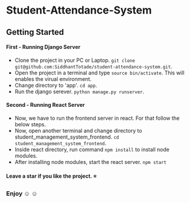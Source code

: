 # Student-Attendance-System
## Getting Started

#### First - Running Django Server
+ Clone the project in your PC or Laptop. `git clone git@github.com:SiddhantTotade/student-attendance-system.git`.
+ Open the project in a terminal and type `source bin/activate`. This will enables the virual environment.
+ Change directory to 'app'. `cd app`.
+ Run the django serever. `python manage.py runserver`.

#### Second - Running React Server
+ Now, we have to run the frontend server in react. For that follow the below steps.
+ Now, open another terminal and change directory to student_management_system_frontend. `cd student_management_system_frontend`.
+ Inside react directory, run command `npm install` to install node modules.
+ After installing node modules, start the react server. `npm start`

#### Leave a star if you like the project. :star:
### Enjoy :relaxed: :relaxed:
